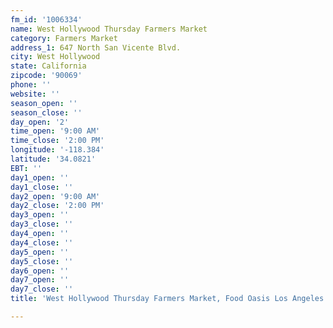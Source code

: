 ```yaml
---
fm_id: '1006334'
name: West Hollywood Thursday Farmers Market
category: Farmers Market
address_1: 647 North San Vicente Blvd.
city: West Hollywood
state: California
zipcode: '90069'
phone: ''
website: ''
season_open: ''
season_close: ''
day_open: '2'
time_open: '9:00 AM'
time_close: '2:00 PM'
longitude: '-118.384'
latitude: '34.0821'
EBT: ''
day1_open: ''
day1_close: ''
day2_open: '9:00 AM'
day2_close: '2:00 PM'
day3_open: ''
day3_close: ''
day4_open: ''
day4_close: ''
day5_open: ''
day5_close: ''
day6_open: ''
day7_open: ''
day7_close: ''
title: 'West Hollywood Thursday Farmers Market, Food Oasis Los Angeles'

---
```

